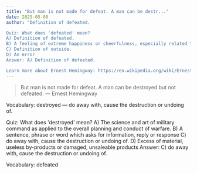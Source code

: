 ```yaml
---
title: "But man is not made for defeat. A man can be destr..."
date: 2025-05-08
author: "Definition of defeated.

Quiz: What does 'defeated' mean?
A) Definition of defeated.
B) A feeling of extreme happiness or cheerfulness, especially related to the acquisition or expectation of something good.
C) Definition of outside.
D) An error
Answer: A) Definition of defeated.

Learn more about Ernest Hemingway: https://en.wikipedia.org/wiki/Ernest_Hemingway"
---
```


> But man is not made for defeat. A man can be destroyed but not defeated. — Ernest Hemingway

Vocabulary: destroyed — do away with, cause the destruction or undoing of.

Quiz: What does 'destroyed' mean?
A) The science and art of military command as applied to the overall planning and conduct of warfare.
B) A sentence, phrase or word which asks for information, reply or response
C) do away with, cause the destruction or undoing of.
D) Excess of material, useless by-products or damaged, unsaleable products
Answer: C) do away with, cause the destruction or undoing of.

Vocabulary: defeated
